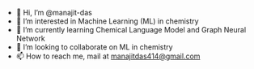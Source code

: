 - 👋 Hi, I’m @manajit-das
- 👀 I’m interested in Machine Learning (ML) in chemistry
- 🌱 I’m currently learning Chemical Language Model and Graph Neural Network
- 💞️ I’m looking to collaborate on ML in chemistry
- 📫 How to reach me, mail at manajitdas414@gmail.com

<!---
manajit-das/manajit-das is a ✨ special ✨ repository because its `README.md` (this file) appears on your GitHub profile.
You can click the Preview link to take a look at your changes.
--->
